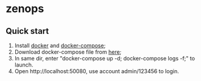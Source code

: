 # zenops

## Quick start
1. Install [docker](https://docs.docker.com/get-docker/) and [docker-compose](https://docs.docker.com/compose/install/);
2. Download docker-compose file from [here](https://raw.githubusercontent.com/aaronchen2k/zenops/master/docker-compose.yml);
3. In same dir, enter "docker-compose up -d; docker-compose logs -f;" to launch.
4. Open http://localhost:50080, use account admin/123456 to login.
